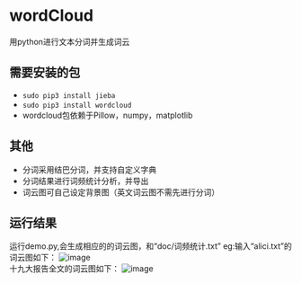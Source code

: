 # wordCloud
用python进行文本分词并生成词云

## 需要安装的包
* `sudo pip3 install jieba`
* `sudo pip3 install wordcloud`
* wordcloud包依赖于Pillow，numpy，matplotlib 

## 其他
* 分词采用结巴分词，并支持自定义字典
* 分词结果进行词频统计分析，并导出
* 词云图可自己设定背景图（英文词云图不需先进行分词）

## 运行结果
运行demo.py,会生成相应的的词云图，和“doc/词频统计.txt”
eg:输入“alici.txt”的词云图如下：
![image](https://raw.githubusercontent.com/fuqiuai/wordCloud/master/Images/alice.png)  
十九大报告全文的词云图如下：
![image](https://raw.githubusercontent.com/fuqiuai/wordCloud/master/Images/十九大.png)


